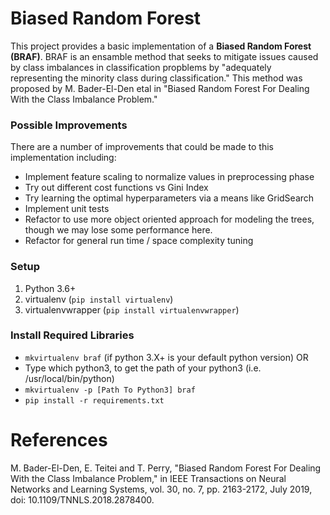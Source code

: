 # Biased Random Forest
This project provides a basic implementation of a **Biased Random Forest (BRAF)**. BRAF is an ensamble method that seeks to mitigate issues caused by class imbalances in classification propblems by "adequately representing the minority class during classification." This method was proposed by M. Bader-El-Den etal in "Biased Random Forest For Dealing With the Class Imbalance Problem."

### Possible Improvements

There are a number of improvements that could be made to this implementation including:
- Implement feature scaling to normalize values in preprocessing phase
- Try out different cost functions vs Gini Index
- Try learning the optimal hyperparameters via a means like GridSearch
- Implement unit tests
- Refactor to use more object oriented approach for modeling the trees, though we may lose some performance here.
- Refactor for general run time / space complexity tuning
 
### Setup

1. Python 3.6+
2. virtualenv (`pip install virtualenv`)
3. virtualenvwrapper (`pip install virtualenvwrapper`)

### Install Required Libraries

- `mkvirtualenv braf` (if python 3.X+ is your default python version) OR
- Type which python3, to get the path of your python3 (i.e. /usr/local/bin/python)
- `mkvirtualenv -p [Path To Python3] braf`
- `pip install -r requirements.txt`

# References
M. Bader-El-Den, E. Teitei and T. Perry, "Biased Random Forest For Dealing With the Class Imbalance Problem," in IEEE Transactions on Neural Networks and Learning Systems, vol. 30, no. 7, pp. 2163-2172, July 2019, doi: 10.1109/TNNLS.2018.2878400.
